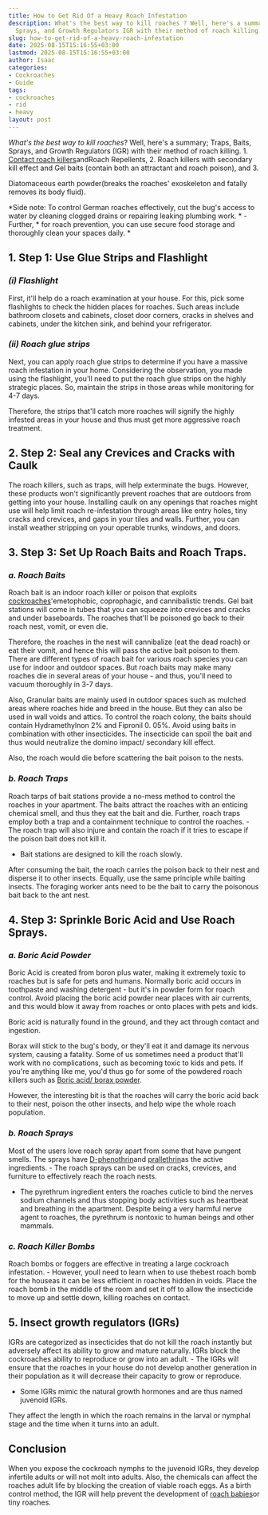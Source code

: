 ```yaml
---
title: How to Get Rid Of a Heavy Roach Infestation
description: What's the best way to kill roaches ? Well, here's a summary Traps, Baits,
  Sprays, and Growth Regulators IGR with their method of roach killing. 1.
slug: how-to-get-rid-of-a-heavy-roach-infestation
date: 2025-08-15T15:16:55+03:00
lastmod: 2025-08-15T15:16:55+03:00
author: Isaac
categories:
- Cockroaches
- Guide
tags:
- cockroaches
- rid
- heavy
layout: post
---
```

*What's the best way to kill roaches*? Well, here's a summary; Traps, Baits, Sprays, and Growth Regulators (IGR) with their method of roach killing. 1. [Contact roach killers](https://pestpolicy.com/best-roach-killer-for-apartments/)andRoach Repellents, 2. Roach killers with secondary kill effect and Gel baits (contain both an attractant and roach poison), and 3.

Diatomaceous earth powder(breaks the roaches' exoskeleton and fatally removes its body fluid).

*Side note: To control German roaches effectively, cut the bug's access to water by cleaning clogged drains or repairing leaking plumbing work. * - Further, * for roach prevention, you can use secure food storage and thoroughly clean your spaces daily. *

##  **1. Step 1: Use Glue Strips and Flashlight**

###  *(i) Flashlight*

First, it'll help do a roach examination at your house. For this, pick some flashlights to check the hidden places for roaches. Such areas include bathroom closets and cabinets, closet door corners, cracks in shelves and cabinets, under the kitchen sink, and behind your refrigerator.

###  *(ii) Roach glue strips*

Next, you can apply roach glue strips to determine if you have a massive roach infestation in your home. Considering the observation, you made using the flashlight, you'll need to put the roach glue strips on the highly strategic places. So, maintain the strips in those areas while monitoring for 4-7 days.

Therefore, the strips that'll catch more roaches will signify the highly infested areas in your house and thus must get more aggressive roach treatment.

##  **2. Step 2: Seal any Crevices and Cracks with Caulk**

The roach killers, such as traps, will help exterminate the bugs. However, these products won't significantly prevent roaches that are outdoors from getting into your house. Installing caulk on any openings that roaches might use will help limit roach re-infestation through areas like entry holes, tiny cracks and crevices, and gaps in your tiles and walls. Further, you can install weather stripping on your operable trunks, windows, and doors.

##  **3. Step 3: Set Up Roach Baits and Roach Traps.**

###  *a. Roach Baits*

Roach bait is an indoor roach killer or poison that exploits [cockroaches](https://pestpolicy.com/how-to-get-rid-of-cockroaches/)'emetophobic, coprophagic, and cannibalistic trends. Gel bait stations will come in tubes that you can squeeze into crevices and cracks and under baseboards. The roaches that'll be poisoned go back to their roach nest, vomit, or even die.

Therefore, the roaches in the nest will cannibalize (eat the dead roach) or eat their vomit, and hence this will pass the active bait poison to them. There are different types of roach bait for various roach species you can use for indoor and outdoor spaces. But roach baits may make many roaches die in several areas of your house - and thus, you'll need to vacuum thoroughly in 3-7 days.

Also, Granular baits are mainly used in outdoor spaces such as mulched areas where roaches hide and breed in the house. But they can also be used in wall voids and attics. To control the roach colony, the baits should contain Hydramethylnon 2% and Fipronil 0. 05%. Avoid using baits in combination with other insecticides. The insecticide can spoil the bait and thus would neutralize the domino impact/ secondary kill effect.

Also, the roach would die before scattering the bait poison to the nests.

###  *b. Roach Traps*

Roach tarps of bait stations provide a no-mess method to control the roaches in your apartment. The baits attract the roaches with an enticing chemical smell, and thus they eat the bait and die. Further, roach traps employ both a trap and a containment technique to control the roaches. - The roach trap will also injure and contain the roach if it tries to escape if the poison bait does not kill it.

- Bait stations are designed to kill the roach slowly.

After consuming the bait, the roach carries the poison back to their nest and disperse it to other insects. Equally, use the same principle while baiting insects. The foraging worker ants need to be the bait to carry the poisonous bait back to the ant nest.

##  **4. Step 3: Sprinkle Boric Acid and Use Roach Sprays.**

###  *a. Boric Acid Powder*

Boric Acid is created from boron plus water, making it extremely toxic to roaches but is safe for pets and humans. Normally boric acid occurs in toothpaste and washing detergent - but it's in powder form for roach control. Avoid placing the boric acid powder near places with air currents, and this would blow it away from roaches or onto places with pets and kids.

Boric acid is naturally found in the ground, and they act through contact and ingestion.

Borax will stick to the bug's body, or they'll eat it and damage its nervous system, causing a fatality. Some of us sometimes need a product that'll work with no complications, such as becoming toxic to kids and pets. If you're anything like me, you'd thus go for some of the powdered roach killers such as [Boric acid/ borax powder](https://pestpolicy.com/does-boric-acid-kill-roaches/).

However, the interesting bit is that the roaches will carry the boric acid back to their nest, poison the other insects, and help wipe the whole roach population.

###  *b. Roach Sprays*

Most of the users love roach spray apart from some that have pungent smells. The sprays have [D-phenothrin](https://en.wikipedia.org/wiki/Phenothrin)and [prallethrin](https://en.wikipedia.org/wiki/Prallethrin)as the active ingredients. - The roach sprays can be used on cracks, crevices, and furniture to effectively reach the roach nests.

- The pyrethrum ingredient enters the roaches cuticle to bind the nerves sodium channels and thus stopping body activities such as heartbeat and breathing in the apartment. Despite being a very harmful nerve agent to roaches, the pyrethrum is nontoxic to human beings and other mammals.

###  *c. Roach Killer Bombs*

Roach bombs or foggers are effective in treating a large cockroach infestation. - However, youll need to learn when to use thebest roach bomb for the houseas it can be less efficient in roaches hidden in voids. Place the roach bomb in the middle of the room and set it off to allow the insecticide to move up and settle down, killing roaches on contact.

##  **5. Insect growth regulators (IGRs)**

IGRs are categorized as insecticides that do not kill the roach instantly but adversely affect its ability to grow and mature naturally. IGRs block the cockroaches ability to reproduce or grow into an adult. - The IGRs will ensure that the roaches in your house do not develop another generation in their population as it will decrease their capacity to grow or reproduce.

- Some IGRs mimic the natural growth hormones and are thus named juvenoid IGRs.

They affect the length in which the roach remains in the larval or nymphal stage and the time when it turns into an adult.

##  Conclusion

When you expose the cockroach nymphs to the juvenoid IGRs, they develop infertile adults or will not molt into adults. Also, the chemicals can affect the roaches adult life by blocking the creation of viable roach eggs. As a birth control method, the IGR will help prevent the development of [roach babies](https://pestpolicy.com/what-do-baby-roaches-look-like//)or tiny roaches.
